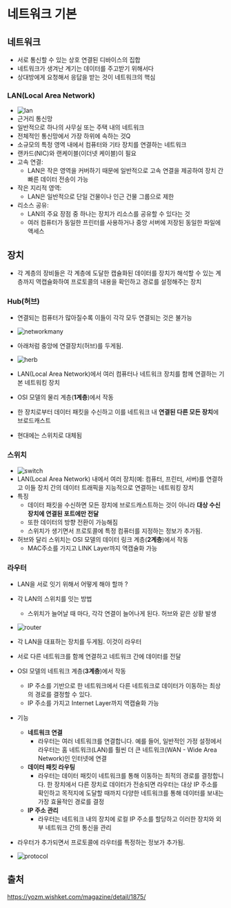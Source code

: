 # 네트워크 기본

## 네트워크
- 서로 통신할 수 있는 상호 연결된 디바이스의 집합
- 네트워크가 생겨난 계기는 데이터를 주고받기 위해서다
- 상대방에게 요청해서 응답을 받는 것이 네트워크의 핵심

### LAN(Local Area Network)
* ![lan](../../images/Cs/lan.png)
* 근거리 통신망
* 일반적으로 하나의 사무실 또는 주택 내의 네트워크
* 전체적인 통신망에서 가장 하위에 속하는 것Q
* 소규모의 특정 영역 내에서 컴퓨터와 기타 장치를 연결하는 네트워크
* 랜카드(NIC)와 랜케이블(이더넷 케이블)이 필요
* 고속 연결: 
  * LAN은 작은 영역을 커버하기 때문에 일반적으로 고속 연결을 제공하여 장치 간 빠른 데이터 전송이 가능
* 작은 지리적 영역: 
  * LAN은 일반적으로 단일 건물이나 인근 건물 그룹으로 제한
* 리소스 공유: 
  * LAN의 주요 장점 중 하나는 장치가 리소스를 공유할 수 있다는 것
  * 여러 컴퓨터가 동일한 프린터를 사용하거나 중앙 서버에 저장된 동일한 파일에 액세스

## 장치

- 각 계층의 장비들은 각 계층에 도달한 캡슐화된 데이터를 장치가 해석할 수 있는 계층까지 역캡슐화하여 프로토콜의 내용을 확인하고 경로를 설정해주는 장치

### Hub(허브)
* 연결되는 컴퓨터가 많아질수록 이들이 각각 모두 연결되는 것은 불가능
* ![networkmany](../../images/Cs/networkmany.png)

* 아래처럼 중앙에 연결장치(허브)를 두게됨.
* ![herb](../../images/Cs/herb.png)

*  LAN(Local Area Network)에서 여러 컴퓨터나 네트워크 장치를 함께 연결하는 기본 네트워킹 장치
*  OSI 모델의 물리 계층(**1계층**)에서 작동
*  한 장치로부터 데이터 패킷을 수신하고 이를 네트워크 내 **연결된 다른 모든 장치**에 브로드캐스트
*  현대에는 스위치로 대체됨

### 스위치
* ![switch](../../images/Cs/switch.png)
* LAN(Local Area Network) 내에서 여러 장치(예: 컴퓨터, 프린터, 서버)를 연결하고 이들 장치 간의 데이터 트래픽을 지능적으로 연결하는 네트워킹 장치
* 특징
  * 데이터 패킷을 수신하면 모든 장치에 브로드캐스트하는 것이 아니라 **대상 수신 장치에 연결된 포트에만 전달**
  * 또한 데이터의 방향 전환이 가능해짐
  * 스위치가 생기면서 프로토콜에 특정 컴퓨터를 지정하는 정보가 추가됨.
* 허브와 달리 스위치는 OSI 모델의 데이터 링크 계층(**2계층**)에서 작동  
  * MAC주소를 가지고 LINK Layer까지 역캡슐화 가능

### 라우터 
* LAN을 서로 잇기 위해서 어떻게 해야 할까 ? 
* 각 LAN의 스위치를 잇는 방법 
  * 스위치가 늘어날 때 마다, 각각 연결이 늘어나게 된다. 허브와 같은 상황 발생
* ![router](../../images/Cs/router2.png)

* 각 LAN을 대표하는 장치를 두게됨. 이것이 라우터
* 서로 다른 네트워크를 함께 연결하고 네트워크 간에 데이터를 전달
* OSI 모델의 네트워크 계층(**3계층**)에서 작동
  *  IP 주소를 기반으로 한 네트워크에서 다른 네트워크로 데이터가 이동하는 최상의 경로를 결정할 수 있다.
  *  IP 주소를 가지고 Internet Layer까지 역캡슐화 가능
* 기능
  * **네트워크 연결**
    * 라우터는 여러 네트워크를 연결합니다. 예를 들어, 일반적인 가정 설정에서 라우터는 홈 네트워크(LAN)를 훨씬 더 큰 네트워크(WAN - Wide Area Network)인 인터넷에 연결
  * **데이터 패킷 라우팅**
    * 라우터는 데이터 패킷이 네트워크를 통해 이동하는 최적의 경로를 결정합니다. 한 장치에서 다른 장치로 데이터가 전송되면 라우터는 대상 IP 주소를 확인하고 목적지에 도달할 때까지 다양한 네트워크를 통해 데이터를 보내는 가장 효율적인 경로를 결정
  * **IP 주소 관리**
    * 라우터는 네트워크 내의 장치에 로컬 IP 주소를 할당하고 이러한 장치와 외부 네트워크 간의 통신을 관리


* 라우터가 추가되면서 프로토콜에 라우터를 특정하는 정보가 추가됨. 
* ![protocol](../../images/Cs/protocol.png)

## 출처 
https://yozm.wishket.com/magazine/detail/1875/